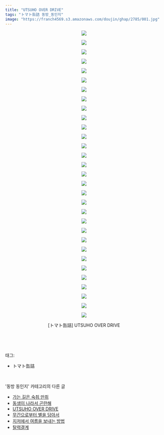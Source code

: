 ```yaml
---
title: "UTSUHO OVER DRIVE"
tags: "トマト缶詰 동방_동인지"
image: "https://franch4569.s3.amazonaws.com/doujin/ghap/2785/001.jpg"
---
```

<div class="article">
<p style="text-align: center; clear: none; float: none;"><img src="{{ site.imgserver2 }}/ghap/2785/001.jpg"/></p>
<p style="text-align: center; clear: none; float: none;"><img src="{{ site.imgserver2 }}/ghap/2785/002.jpg"/></p>
<p style="text-align: center; clear: none; float: none;"><img src="{{ site.imgserver2 }}/ghap/2785/003.jpg"/></p>
<p style="text-align: center; clear: none; float: none;"><img src="{{ site.imgserver2 }}/ghap/2785/004.jpg"/></p>
<p style="text-align: center; clear: none; float: none;"><img src="{{ site.imgserver2 }}/ghap/2785/005.jpg"/></p>
<p style="text-align: center; clear: none; float: none;"><img src="{{ site.imgserver2 }}/ghap/2785/006.jpg"/></p>
<p style="text-align: center; clear: none; float: none;"><img src="{{ site.imgserver2 }}/ghap/2785/007.jpg"/></p>
<p style="text-align: center; clear: none; float: none;"><img src="{{ site.imgserver2 }}/ghap/2785/008.jpg"/></p>
<p style="text-align: center; clear: none; float: none;"><img src="{{ site.imgserver2 }}/ghap/2785/009.jpg"/></p>
<p style="text-align: center; clear: none; float: none;"><img src="{{ site.imgserver2 }}/ghap/2785/010.jpg"/></p>
<p style="text-align: center; clear: none; float: none;"><img src="{{ site.imgserver2 }}/ghap/2785/011.jpg"/></p>
<p style="text-align: center; clear: none; float: none;"><img src="{{ site.imgserver2 }}/ghap/2785/012.jpg"/></p>
<p style="text-align: center; clear: none; float: none;"><img src="{{ site.imgserver2 }}/ghap/2785/013.jpg"/></p>
<p style="text-align: center; clear: none; float: none;"><img src="{{ site.imgserver2 }}/ghap/2785/014.jpg"/></p>
<p style="text-align: center; clear: none; float: none;"><img src="{{ site.imgserver2 }}/ghap/2785/015.jpg"/></p>
<p style="text-align: center; clear: none; float: none;"><img src="{{ site.imgserver2 }}/ghap/2785/016.jpg"/></p>
<p style="text-align: center; clear: none; float: none;"><img src="{{ site.imgserver2 }}/ghap/2785/017.jpg"/></p>
<p style="text-align: center; clear: none; float: none;"><img src="{{ site.imgserver2 }}/ghap/2785/018.jpg"/></p>
<p style="text-align: center; clear: none; float: none;"><img src="{{ site.imgserver2 }}/ghap/2785/019.jpg"/></p>
<p style="text-align: center; clear: none; float: none;"><img src="{{ site.imgserver2 }}/ghap/2785/020.jpg"/></p>
<p style="text-align: center; clear: none; float: none;"><img src="{{ site.imgserver2 }}/ghap/2785/021.jpg"/></p>
<p style="text-align: center; clear: none; float: none;"><img src="{{ site.imgserver2 }}/ghap/2785/022.jpg"/></p>
<p style="text-align: center; clear: none; float: none;"><img src="{{ site.imgserver2 }}/ghap/2785/023.jpg"/></p>
<p style="text-align: center; clear: none; float: none;"><img src="{{ site.imgserver2 }}/ghap/2785/024.jpg"/></p>
<p style="text-align: center; clear: none; float: none;"><img src="{{ site.imgserver2 }}/ghap/2785/025.jpg"/></p>
<p style="text-align: center; clear: none; float: none;"><img src="{{ site.imgserver2 }}/ghap/2785/026.jpg"/></p>
<p style="text-align: center; clear: none; float: none;"><img src="{{ site.imgserver2 }}/ghap/2785/027.jpg"/></p>
<p style="text-align: center; clear: none; float: none;"><img src="{{ site.imgserver2 }}/ghap/2785/028.jpg"/></p>
<p style="text-align: center; clear: none; float: none;"><img src="{{ site.imgserver2 }}/ghap/2785/029.jpg"/></p>
<p style="text-align: center; clear: none; float: none;"><img src="{{ site.imgserver2 }}/ghap/2785/030.jpg"/></p>
<p style="text-align: center; clear: none; float: none;"><img src="{{ site.imgserver2 }}/ghap/2785/031.jpg"/></p>
<p style="text-align: center; clear: none; float: none;">[トマト缶詰] UTSUHO OVER DRIVE</p>
<p><br/></p>
</div><br/>
<div class="tagTrail">
<p>태그: </p>
<ul>
<li>トマト缶詰</li>
</ul>
</div><br/>
<div class="another">
<p>'동방 동인지' 카테고리의 다른 글</p>
<ul>
<li><a href="/ghap_2787">가는 길은 숙취 만취</a></li>
<li><a href="/ghap_2786">동생이 나라서 곤란해</a></li>
<li><a href="/ghap_2785">UTSUHO OVER DRIVE</a></li>
<li><a href="/ghap_2784">무간으로부터 별을 담아서</a></li>
<li><a href="/ghap_2783">지저에서 여름을 보내는 방법</a></li>
<li><a href="/ghap_2782">탈력결계</a></li>
</ul>
</div><br/>
<div class="cb_module cb_fluid">
<div class="cb_wrt cb_profile">
</div><!-- commentList close -->
</div><br/>
